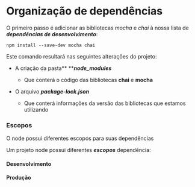 # Organização de dependências



O primeiro passo é adicionar as bibliotecas _mocha_ e _chai_ à nossa lista de _**dependências de desenvolvimento**_:

```
npm install --save-dev mocha chai
```

Este comando resultará nas seguintes alterações do projeto:

* A criação da pasta** **_**node\_modules**_

  * Que conterá o código das bibliotecas **chai** e **mocha**

* O arquivo _**package-lock.json**_

  * Que conterá informações da versão das bibliotecas que estamos utilizando

### Escopos

O node possui diferentes escopos para suas dependências

Um projeto node possui diferentes _**escopos**_ dependência:

#### Desenvolvimento

#### Produção



